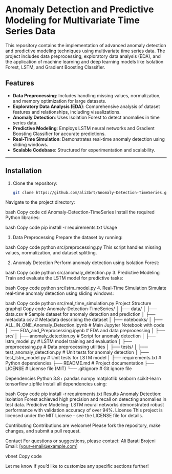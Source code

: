 # Anomaly Detection and Predictive Modeling for Multivariate Time Series Data

This repository contains the implementation of advanced anomaly detection and predictive modeling techniques using multivariate time series data. The project includes data preprocessing, exploratory data analysis (EDA), and the application of machine learning and deep learning models like Isolation Forest, LSTM, and Gradient Boosting Classifier.

## Features
- **Data Preprocessing**: Includes handling missing values, normalization, and memory optimization for large datasets.
- **Exploratory Data Analysis (EDA)**: Comprehensive analysis of dataset features and relationships, including visualizations.
- **Anomaly Detection**: Uses Isolation Forest to detect anomalies in time series data.
- **Predictive Modeling**: Employs LSTM neural networks and Gradient Boosting Classifier for accurate predictions.
- **Real-Time Simulation**: Demonstrates real-time anomaly detection using sliding windows.
- **Scalable Codebase**: Structured for experimentation and scalability.

---

## Installation

1. Clone the repository:
   ```bash
   git clone https://github.com/ali3brt/Anomaly-Detection-TimeSeries.git
Navigate to the project directory:

bash
Copy code
cd Anomaly-Detection-TimeSeries
Install the required Python libraries:

bash
Copy code
pip install -r requirements.txt
Usage
1. Data Preprocessing
Prepare the dataset by running:

bash
Copy code
python src/preprocessing.py
This script handles missing values, normalization, and dataset splitting.

2. Anomaly Detection
Perform anomaly detection using Isolation Forest:

bash
Copy code
python src/anomaly_detection.py
3. Predictive Modeling
Train and evaluate the LSTM model for predictive tasks:

bash
Copy code
python src/lstm_model.py
4. Real-Time Simulation
Simulate real-time anomaly detection using sliding windows:

bash
Copy code
python src/real_time_simulation.py
Project Structure
graphql
Copy code
Anomaly-Detection-TimeSeries/
│
├── data/
│   ├── data.csv                # Sample dataset for anomaly detection and prediction
│   ├── metadata.csv            # Metadata describing the dataset
│
├── notebooks/
│   ├── ALL_IN_ONE_Anomaly_Detection.ipynb   # Main Jupyter Notebook with code
│   ├── EDA_and_Preprocessing.ipynb          # EDA and data preprocessing
│
├── src/
│   ├── anomaly_detection.py    # Script for anomaly detection
│   ├── lstm_model.py           # LSTM model training and evaluation
│   ├── preprocessing.py        # Data preprocessing utilities
│
├── tests/
│   ├── test_anomaly_detection.py   # Unit tests for anomaly detection
│   ├── test_lstm_model.py          # Unit tests for LSTM model
│
├── requirements.txt            # Python dependencies
├── README.md                   # Project documentation
├── LICENSE                     # License file (MIT)
└── .gitignore                  # Git ignore file


Dependencies
Python 3.8+
pandas
numpy
matplotlib
seaborn
scikit-learn
tensorflow
zipfile
Install all dependencies using:

bash
Copy code
pip install -r requirements.txt
Results
Anomaly Detection: Isolation Forest achieved high precision and recall on detecting anomalies in test data.
Predictive Modeling: LSTM neural networks demonstrated robust performance with validation accuracy of over 94%.
License
This project is licensed under the MIT License - see the LICENSE file for details.

Contributing
Contributions are welcome! Please fork the repository, make changes, and submit a pull request.

Contact
For questions or suggestions, please contact:
Ali Barati Brojeni
Email: [your-email@example.com]

vbnet
Copy code

Let me know if you’d like to customize any specific sections further!
